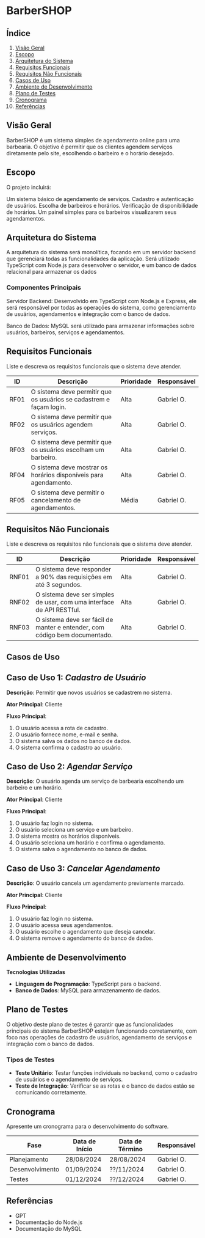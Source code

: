 # BarberSHOP

## Índice

1. [Visão Geral](#visão-geral)
2. [Escopo](#escopo)
3. [Arquitetura do Sistema](#arquitetura-do-sistema)
4. [Requisitos Funcionais](#requisitos-funcionais)
5. [Requisitos Não Funcionais](#requisitos-não-funcionais)
6. [Casos de Uso](#casos-de-uso)
7. [Ambiente de Desenvolvimento](#ambiente-de-desenvolvimento)
8. [Plano de Testes](#plano-de-testes)
9. [Cronograma](#cronograma)
10. [Referências](#referências)

## Visão Geral

BarberSHOP é um sistema simples de agendamento online para uma barbearia. O objetivo é permitir que os clientes agendem serviços diretamente pelo site, escolhendo o barbeiro e o horário desejado. 

## Escopo

O projeto incluirá:

Um sistema básico de agendamento de serviços.
Cadastro e autenticação de usuários.
Escolha de barbeiros e horários.
Verificação de disponibilidade de horários.
Um painel simples para os barbeiros visualizarem seus agendamentos.


## Arquitetura do Sistema

A arquitetura do sistema será monolítica, focando em um servidor backend que gerenciará todas as funcionalidades da aplicação. Será utilizado TypeScript com Node.js para desenvolver o servidor, e um banco de dados relacional para armazenar os dados 

### Componentes Principais

Servidor Backend: Desenvolvido em TypeScript com Node.js e Express, ele será responsável por todas as operações do sistema, como gerenciamento de usuários, agendamentos e integração com o banco de dados.

Banco de Dados: MySQL será utilizado para armazenar informações sobre usuários, barbeiros, serviços e agendamentos.

## Requisitos Funcionais

Liste e descreva os requisitos funcionais que o sistema deve atender.

| ID   | Descrição                                                           | Prioridade | Responsável |
|------|---------------------------------------------------------------------|------------|-------------|
| RF01 | O sistema deve permitir que os usuários se cadastrem e façam login. | Alta       | Gabriel O.  |
| RF02 | O sistema deve permitir que os usuários agendem serviços.           | Alta       | Gabriel O.  |
| RF03 | O sistema deve permitir que os usuários escolham um barbeiro.       | Alta       | Gabriel O.  |
| RF04 | O sistema deve mostrar os horários disponíveis para agendamento.    | Alta       | Gabriel O.  |
| RF05 | O sistema deve permitir o cancelamento de agendamentos.             | Média      | Gabriel O.  |


## Requisitos Não Funcionais

Liste e descreva os requisitos não funcionais que o sistema deve atender.

| ID   | Descrição                                                                 | Prioridade |  Responsável  |
|------|---------------------------------------------------------------------------|------------|---------------|
| RNF01| O sistema deve responder a 90% das requisições em até 3 segundos.         | Alta       | Gabriel O.    |
| RNF02| O sistema deve ser simples de usar, com uma interface de API RESTful.     | Alta       | Gabriel O.    |
| RNF03| O sistema deve ser fácil de manter e entender, com código bem documentado.| Alta       | Gabriel O.    |

## Casos de Uso

## Caso de Uso 1: *Cadastro de Usuário*

**Descrição**: Permitir que novos usuários se cadastrem no sistema.

**Ator Principal**: Cliente

**Fluxo Principal**:

1. O usuário acessa a rota de cadastro.
2. O usuário fornece nome, e-mail e senha.
3. O sistema salva os dados no banco de dados.
4. O sistema confirma o cadastro ao usuário.

## Caso de Uso 2: *Agendar Serviço*

**Descrição**: O usuário agenda um serviço de barbearia escolhendo um barbeiro e um horário.

**Ator Principal**: Cliente

**Fluxo Principal**:

1. O usuário faz login no sistema.
2. O usuário seleciona um serviço e um barbeiro.
3. O sistema mostra os horários disponíveis.
4. O usuário seleciona um horário e confirma o agendamento.
5. O sistema salva o agendamento no banco de dados.

## Caso de Uso 3: *Cancelar Agendamento*

**Descrição**: O usuário cancela um agendamento previamente marcado.

**Ator Principal**: Cliente

**Fluxo Principal**:

1. O usuário faz login no sistema.
2. O usuário acessa seus agendamentos.
3. O usuário escolhe o agendamento que deseja cancelar.
4. O sistema remove o agendamento do banco de dados.



## Ambiente de Desenvolvimento

**Tecnologias Utilizadas**

- **Linguagem de Programação**: TypeScript para o backend.
- **Banco de Dados**: MySQL para armazenamento de dados.


## Plano de Testes

O objetivo deste plano de testes é garantir que as funcionalidades principais do sistema BarberSHOP estejam funcionando corretamente, com foco nas operações de cadastro de usuários, agendamento de serviços e integração com o banco de dados.

### Tipos de Testes

- **Teste Unitário**: Testar funções individuais no backend, como o cadastro de usuários e o agendamento de serviços.
- **Teste de Integração**: Verificar se as rotas e o banco de dados estão se comunicando corretamente.

## Cronograma

Apresente um cronograma para o desenvolvimento do software.

| Fase            | Data de Início | Data de Término | Responsável |
|-----------------|----------------|-----------------|-------------|
| Planejamento    | 28/08/2024     | 28/08/2024      | Gabriel O.  |
| Desenvolvimento | 01/09/2024     | ??/11/2024      | Gabriel O.  |
| Testes          | 01/12/2024     | ??/12/2024      | Gabriel O.  |

## Referências

- GPT
- Documentação do Node.js
- Documentação do MySQL

